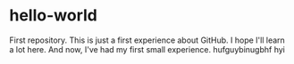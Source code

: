 # hello-world
First repository.
This is just a first experience about GitHub. I hope I'll learn a lot here.
And now, I've had my first small experience.
hufguybinugbhf hyi
